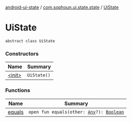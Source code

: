[android-ui-state](../../index.md) / [com.sophoun.ui.state.state](../index.md) / [UiState](./index.md)

# UiState

`abstract class UiState`

### Constructors

| Name | Summary |
|---|---|
| [&lt;init&gt;](-init-.md) | `UiState()` |

### Functions

| Name | Summary |
|---|---|
| [equals](equals.md) | `open fun equals(other: `[`Any`](https://kotlinlang.org/api/latest/jvm/stdlib/kotlin/-any/index.html)`?): `[`Boolean`](https://kotlinlang.org/api/latest/jvm/stdlib/kotlin/-boolean/index.html) |
